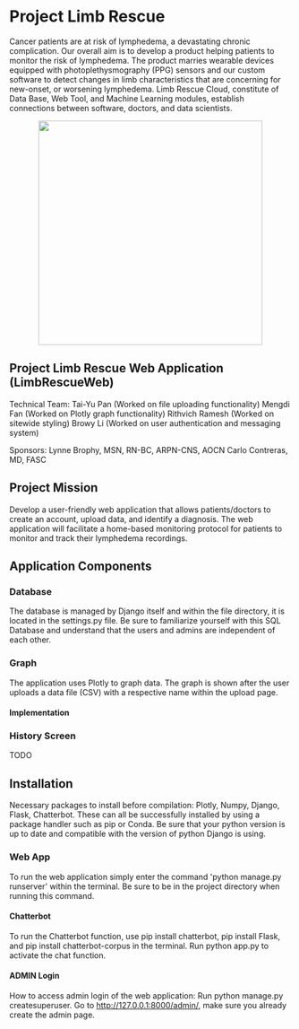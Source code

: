 # Project Limb Rescue
Cancer patients are at risk of lymphedema, a devastating chronic complication. Our overall aim is to develop a product helping patients to monitor the risk of lymphedema. The product marries wearable devices equipped with photoplethysmography (PPG) sensors and our custom software to detect changes in limb characteristics that are concerning for new-onset, or worsening lymphedema. 
Limb Rescue Cloud, constitute of Data Base, Web Tool, and Machine Learning modules, establish connections between software, doctors, and data scientists.
<p align="center"><img src="figures/PLR_context_diagram.png" width="400"></p>

## Project Limb Rescue Web Application (LimbRescueWeb)

Technical Team:
Tai-Yu Pan (Worked on file uploading functionality)
Mengdi Fan (Worked on Plotly graph functionality)
Rithvich Ramesh (Worked on sitewide styling)
Browy Li (Worked on user authentication and messaging system)

Sponsors:
Lynne Brophy, MSN, RN-BC, ARPN-CNS, AOCN
Carlo Contreras, MD, FASC

## Project Mission
Develop a user-friendly web application that allows patients/doctors to create an account, upload data, and identify a diagnosis. The web application will facilitate a home-based monitoring protocol for patients to monitor and track their lymphedema recordings.
## Application Components

### Database
The database is managed by Django itself and within the file directory, it is located in the settings.py file. Be sure to familiarize yourself with this SQL Database and understand that the users and admins are independent of each other.

### Graph

The application uses Plotly to graph data. The graph is shown after the user uploads a data file (CSV) with a respective name within the upload page.

#### Implementation


### History Screen

TODO

## Installation

Necessary packages to install before compilation: Plotly, Numpy, Django, Flask, Chatterbot. These can all be successfully installed by using a package handler such as pip or Conda. Be sure that your python version is up to date and compatible with the version of python Django is using. 

### Web App

To run the web application simply enter the command 'python manage.py runserver' within the terminal. Be sure to be in the project directory when running this command.

#### Chatterbot

To run the Chatterbot function, use pip install chatterbot, pip install Flask, and pip install chatterbot-corpus in the terminal. Run python app.py to activate the chat function.

#### ADMIN Login

How to access admin login of the web application: Run python manage.py createsuperuser. Go to http://127.0.0.1:8000/admin/, make sure you already create the admin page.
